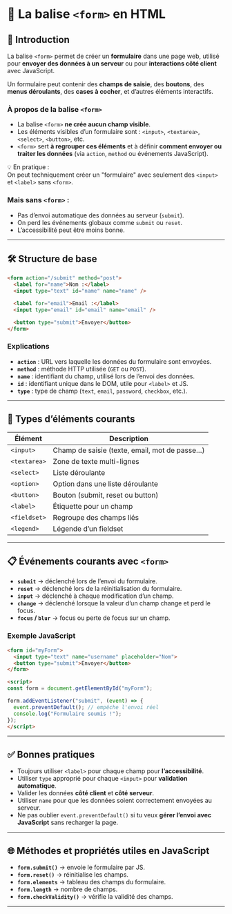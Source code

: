 # 🎯 La balise `<form>` en HTML

## 📌 Introduction

La balise `<form>` permet de créer un **formulaire** dans une page web, utilisé pour **envoyer des données à un serveur** ou pour **interactions côté client** avec JavaScript.  

Un formulaire peut contenir des **champs de saisie**, des **boutons**, des **menus déroulants**, des **cases à cocher**, et d’autres éléments interactifs.

### À propos de la balise `<form>`

- La balise `<form>` **ne crée aucun champ visible**.  
- Les éléments visibles d’un formulaire sont : `<input>`, `<textarea>`, `<select>`, `<button>`, etc.  
- `<form>` sert **à regrouper ces éléments** et à définir **comment envoyer ou traiter les données** (via `action`, `method` ou événements JavaScript).  

💡 En pratique :  
On peut techniquement créer un "formulaire" avec seulement des `<input>` et `<label>` sans `<form>`.  

### Mais sans `<form>` :  
- Pas d’envoi automatique des données au serveur (`submit`).  
- On perd les événements globaux comme `submit` ou `reset`.  
- L’accessibilité peut être moins bonne.

---

## 🛠️ Structure de base

```html
<form action="/submit" method="post">
  <label for="name">Nom :</label>
  <input type="text" id="name" name="name" />

  <label for="email">Email :</label>
  <input type="email" id="email" name="email" />

  <button type="submit">Envoyer</button>
</form>
```

### Explications

- **`action`** : URL vers laquelle les données du formulaire sont envoyées.  
- **`method`** : méthode HTTP utilisée (`GET` ou `POST`).  
- **`name`** : identifiant du champ, utilisé lors de l’envoi des données.  
- **`id`** : identifiant unique dans le DOM, utile pour `<label>` et JS.  
- **`type`** : type de champ (`text`, `email`, `password`, `checkbox`, etc.).

---

## 🎯 Types d’éléments courants

| Élément          | Description                                   |
|-----------------|-----------------------------------------------|
| `<input>`        | Champ de saisie (texte, email, mot de passe…)|
| `<textarea>`     | Zone de texte multi-lignes                    |
| `<select>`       | Liste déroulante                              |
| `<option>`       | Option dans une liste déroulante             |
| `<button>`       | Bouton (submit, reset ou button)             |
| `<label>`        | Étiquette pour un champ                       |
| `<fieldset>`     | Regroupe des champs liés                     |
| `<legend>`       | Légende d’un fieldset                        |

---

## 📋 Événements courants avec `<form>`

- **`submit`** → déclenché lors de l’envoi du formulaire.
- **`reset`** → déclenché lors de la réinitialisation du formulaire.
- **`input`** → déclenché à chaque modification d’un champ.
- **`change`** → déclenché lorsque la valeur d’un champ change et perd le focus.
- **`focus` / `blur`** → focus ou perte de focus sur un champ.

### Exemple JavaScript

```html
<form id="myForm">
  <input type="text" name="username" placeholder="Nom">
  <button type="submit">Envoyer</button>
</form>

<script>
const form = document.getElementById("myForm");

form.addEventListener("submit", (event) => {
  event.preventDefault(); // empêche l'envoi réel
  console.log("Formulaire soumis !");
});
</script>
```

---

## ✅ Bonnes pratiques

- Toujours utiliser `<label>` pour chaque champ pour **l’accessibilité**.  
- Utiliser `type` approprié pour chaque `<input>` pour **validation automatique**.  
- Valider les données **côté client** et **côté serveur**.  
- Utiliser `name` pour que les données soient correctement envoyées au serveur.  
- Ne pas oublier `event.preventDefault()` si tu veux **gérer l’envoi avec JavaScript** sans recharger la page.

---

## 🌐 Méthodes et propriétés utiles en JavaScript

- **`form.submit()`** → envoie le formulaire par JS.  
- **`form.reset()`** → réinitialise les champs.  
- **`form.elements`** → tableau des champs du formulaire.  
- **`form.length`** → nombre de champs.  
- **`form.checkValidity()`** → vérifie la validité des champs.

---
